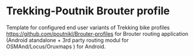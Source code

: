 # Trekking-Poutnik Brouter profile

Template for configured end user variants of Trekking bike profiles https://github.com/poutnikl/Brouter-profiles
for  Brouter routing application (Android atandalone + 3rd party routing modul for OSMAnd/Locus/Oruxmaps ) for Android.
